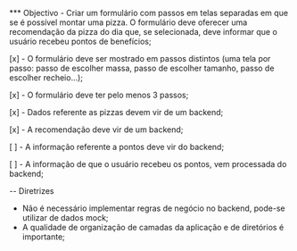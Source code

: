 *** Objectivo
    - Criar um formulário com passos em telas separadas em que se é possível montar uma pizza.
    O formulário deve oferecer uma recomendação da pizza do dia que, se selecionada, deve informar que o usuário recebeu pontos de benefícios;

[x] - O formulário deve ser mostrado em passos distintos (uma tela por passo: passo de escolher massa,
passo de escolher tamanho, passo de escolher recheio...);

[x] - O formulário deve ter pelo menos 3 passos;

[x] - Dados referente as pizzas devem vir de um backend;

[x] - A recomendação deve vir de um backend;

[ ] - A informação referente a pontos deve vir do backend;

[ ] - A informação de que o usuário recebeu os pontos, vem processada do backend;

-- Diretrizes

 * Não é necessário implementar regras de negócio no backend, pode-se utilizar de dados mock;
 * A qualidade de organização de camadas da aplicação e de diretórios é importante;